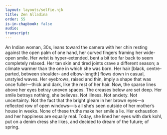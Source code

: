 ```yaml
---
layout: layouts/selfie.njk
title: Zen Alladina
order: 55
is-in-chapbook: false
audio:
transcript:
---
```


An Indian woman, 30s, leans toward the camera with her chin resting against the open palm of one hand, her curved fingers framing her wide-open smile. Her wrist is hyper-extended, bent a bit too far back to seem completely relaxed. Her tan skin and tired joints crave a different season; a climate warmer than the one in which she was born. Her hair [black, centre-parted, between shoulder- and elbow-length] flows down in casual, unstyled waves. Her eyebrows, raised and thin, imply a shape that was once fuller—thick and dark, like the rest of her hair. Now, the sparse lines above her eyes betray uneven spaces. The creases below are set deep. Her smile betrays nothing, she believes. Not illness. Not anxiety. Not uncertainty. Not the fact that the bright gleam in her brown eyes—a reflected row of open windows—is all she’s seen outside of her mother’s house in weeks. None of these truths make her smile a lie. Her exhaustion and her happiness are equally real. Today, she lined her eyes with dark kohl, put on a denim dress she likes, and decided to dream of the future; of spring.
